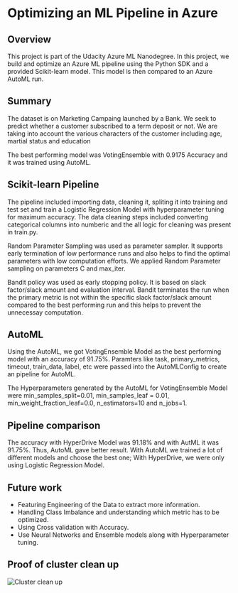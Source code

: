 # Optimizing an ML Pipeline in Azure

## Overview
This project is part of the Udacity Azure ML Nanodegree.
In this project, we build and optimize an Azure ML pipeline using the Python SDK and a provided Scikit-learn model.
This model is then compared to an Azure AutoML run.

## Summary
The dataset is on Marketing Campaing launched by a Bank. We seek to predict whether a customer subscribed to a term deposit or not. We are taking into account the various characters of the customer including age, martial status and education

The best performing model was VotingEnsemble with 0.9175 Accuracy and it was trained using AutoML.

## Scikit-learn Pipeline
The pipeline included importing data, cleaning it, spliting it into training and test set and train a Logistic Regression Model with hyperparameter tuning for maximum accuracy. 
The data cleaning steps included converting categorical columns into numberic and the all logic for cleaning was present in train.py. 

Random Parameter Sampling was used as parameter sampler. It supports early termination of low performance runs and also helps to find the optimal parameters with low computation efforts. We applied Random Parameter sampling on parameters C and max_iter.

Bandit policy was used as early stopping policy. It is based on slack factor/slack amount and evaluation interval. Bandit terminates the run when the primary metric is not within the specific slack factor/slack amount compared to the best performing run and this helps to prevent the unnecessay computation.

## AutoML
Using the AutoML, we got VotingEnsemble Model as the best performing model with an accuracy of 91.75%. Paramters like task, primary_metrics, timeout, train_data, label, etc were passed into the AutoMLConfig to create an pipeline for AutoML.

The Hyperparameters generated by the AutoML for VotingEnsemble Model were min_samples_split=0.01, min_samples_leaf = 0.01, min_weight_fraction_leaf=0.0, n_estimators=10 and n_jobs=1.

## Pipeline comparison
The accuracy with HyperDrive Model was 91.18% and with AutML it was 91.75%. Thus, AutoML gave better result. With AutoML we trained a lot of different models and choose the best one; With HyperDrive, we were only using Logistic Regression Model.  

## Future work
- Featuring Engineering of the Data to extract more information.
- Handling Class Imbalance and understanding which metric has to be optimized.
- Using Cross validation with Accuracy.
- Use Neural Networks and Ensemble models along with Hyperparameter tuning.


## Proof of cluster clean up
![Cluster clean up](images/cluster_clean_up.PNG)

